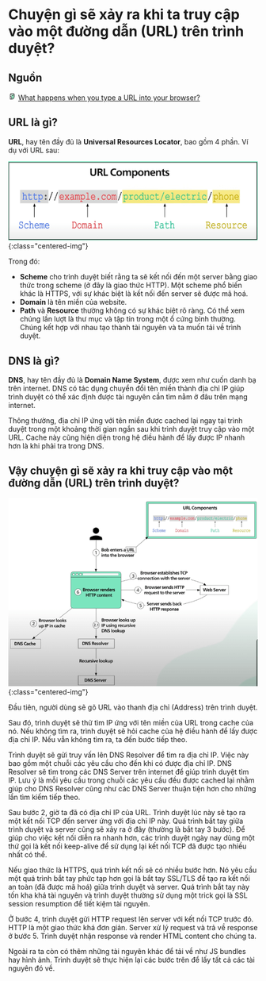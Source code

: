 # Chuyện gì sẽ xảy ra khi ta truy cập vào một đường dẫn (URL) trên trình duyệt?

## Nguồn

<img src="../../assets/images/bytebytego.png" width="16" height="16"/> [What happens when you type a URL into your browser?](https://www.youtube.com/watch?v=AlkDbnbv7dk)

## URL là gì?

**URL**, hay tên đầy đủ là **Universal Resources Locator**, bao gồm 4 phần. Ví dụ với URL sau:

![](../assets/ByteByteGo/what_happen_when_access_url/figure1.png){:class="centered-img"}

Trong đó:

- **Scheme** cho trình duyệt biết rằng ta sẽ kết nối đến một server bằng giao thức trong scheme (ở đây là giao thức HTTP). Một scheme phổ biến khác là HTTPS, với sự khác biệt là kết nối đến server sẽ được mã hoá.
- **Domain** là tên miền của website.
- **Path** và **Resource** thường không có sự khác biệt rõ ràng. Có thể xem chúng lần lượt là thư mục và tập tin trong một ổ cứng bình thường. Chúng kết hợp với nhau tạo thành tài nguyên và ta muốn tải về trình duyệt.

## DNS là gì?

**DNS**, hay tên đầy đủ là **Domain Name System**, được xem như cuốn danh bạ trên internet. DNS có tác dụng chuyển đổi tên miền thành địa chỉ IP giúp trình duyệt có thể xác định được tài nguyên cần tìm nằm ở đâu trên mạng internet.

Thông thường, địa chỉ IP ứng với tên miền được cached lại ngay tại trình duyệt trong một khoảng thời gian ngắn sau khi trình duyệt truy cập vào một URL. Cache này cũng hiện diện trong hệ điều hành để lấy được IP nhanh hơn là khi phải tra trong DNS.

## Vậy chuyện gì sẽ xảy ra khi truy cập vào một đường dẫn (URL) trên trình duyệt?

![](../assets/ByteByteGo/what_happen_when_access_url/figure2.png){:class="centered-img"}

Đầu tiên, người dùng sẽ gõ URL vào thanh địa chỉ (Address) trên trình duyệt.

Sau đó, trình duyệt sẽ thử tìm IP ứng với tên miền của URL trong cache của nó. Nếu không tìm ra, trình duyệt sẽ hỏi cache của hệ điều hành để lấy được địa chỉ IP. Nếu vẫn không tìm ra, ta đến bước tiếp theo.

Trình duyệt sẽ gửi truy vấn lên DNS Resolver để tìm ra địa chỉ IP. Việc này bao gồm một chuỗi các yêu cầu cho đến khi có được địa chỉ IP. DNS Resolver sẽ tìm trong các DNS Server trên internet để giúp trình duyệt tìm IP. Lưu ý là mỗi yêu cầu trong chuỗi các yêu cầu đều được cached lại nhằm giúp cho DNS Resolver cũng như các DNS Server thuận tiện hơn cho những lần tìm kiếm tiếp theo.

Sau bước 2, giờ ta đã có địa chỉ IP của URL. Trình duyệt lúc này sẽ tạo ra một kết nối TCP đến server ứng với địa chỉ IP này. Quá trình bắt tay giữa trình duyệt và server cũng sẽ xảy ra ở đây (thường là bắt tay 3 bước). Để giúp cho việc kết nối diễn ra nhanh hơn, các trình duyệt ngày nay dùng một thứ gọi là kết nối keep-alive để sử dụng lại kết nối TCP đã được tạo nhiều nhất có thể.

Nếu giao thức là HTTPS, quá trình kết nối sẽ có nhiều bước hơn. Nó yêu cầu một quá trình bắt tay phức tạp hơn gọi là bắt tay SSL/TLS để tạo ra kết nối an toàn (đã được mã hoá) giữa trình duyệt và server. Quá trình bắt tay này tốn kha khá tài nguyên và trình duyệt thường sử dụng một trick gọi là SSL session resumption để tiết kiệm tài nguyên.

Ở bước 4, trình duyệt gửi HTTP request lên server với kết nối TCP trước đó. HTTP là một giao thức khá đơn giản. Server xử lý request và trả về response ở bước 5. Trình duyệt nhận response và render HTML content cho chúng ta.

Ngoài ra ta còn có thêm những tài nguyên khác để tải về như JS bundles hay hình ảnh. Trình duyệt sẽ thực hiện lại các bước trên để lấy tất cả các tài nguyên đó về.
